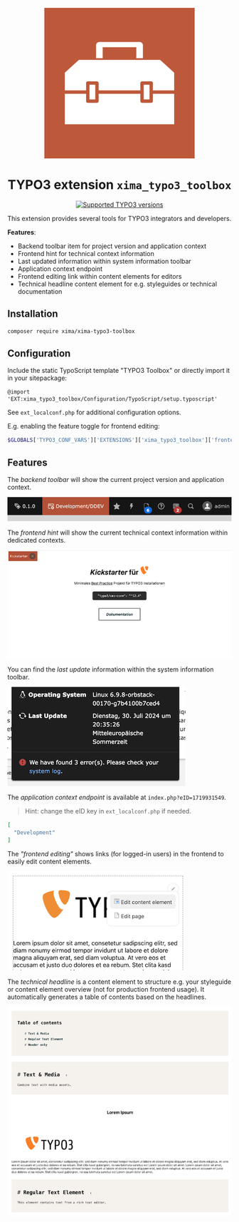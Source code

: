 <div align="center">

![Extension icon](Resources/Public/Icons/Extension.svg)

# TYPO3 extension `xima_typo3_toolbox`

[![Supported TYPO3 versions](https://badgen.net/badge/TYPO3/12%20&%2013/orange)]()

</div>

This extension provides several tools for TYPO3 integrators and developers.

__Features__:
- Backend toolbar item for project version and application context
- Frontend hint for technical context information
- Last updated information within system information toolbar
- Application context endpoint
- Frontend editing link within content elements for editors
- Technical headline content element for e.g. styleguides or technical documentation

## Installation

``` bash
composer require xima/xima-typo3-toolbox
```

## Configuration

Include the static TypoScript template "TYPO3 Toolbox" or directly import it in your sitepackage:

``` typoscript
@import 'EXT:xima_typo3_toolbox/Configuration/TypoScript/setup.typoscript'
```

See `ext_localconf.php` for additional configuration options.

E.g. enabling the feature toggle for frontend editing:

``` php
$GLOBALS['TYPO3_CONF_VARS']['EXTENSIONS']['xima_typo3_toolbox']['frontendEditing']['enable'] = true;
```

## Features

The *backend toolbar* will show the current project version and application context.

![Toolbar](./Documentation/Images/toolbar.png)

The *frontend hint* will show the current technical context information within dedicated contexts.

![Frontend](./Documentation/Images/frontend.png)

You can find the *last update* information within the system information toolbar.

![Last updated](./Documentation/Images/lastUpdate.png)


The *application context endpoint* is available at `index.php?eID=1719931549`.

> Hint: change the eID key in `ext_localconf.php` if needed.

```json
[
  "Development"
]
```

The *"frontend editing"* shows links (for logged-in users) in the frontend to easily edit content elements.

![Frontend Editing](./Documentation/Images/frontendEditing.png)

The *technical headline* is a content element to structure e.g. your styleguide or content element overview (not for production frontend usage). It automatically generates a table of contents based on the headlines.

![Technical Headline](./Documentation/Images/technicalHeadline.png)
